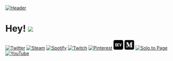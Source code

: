 [![Header](https://github.com/PizzaBossXD/PizzaBossXD/blob/main/Header.png?raw=true "Header")](https://github.com/pizzabossxd)

# Hey! <img src="https://github.com/PizzaBossXD/PizzaBossXD/blob/main/GitHubWave.gif?raw=true" width="30px">

<a href="http://twitter.com/PizzaBossXD"><img src="https://www.freeiconspng.com/thumbs/logo-twitter-png/blue-logo-twitter-birds-emblem-3.png" alt="Twitter" width="35" height="30"></a>
<a href="https://steamcommunity.com/id/PizzaBosss/"><img src="https://upload.wikimedia.org/wikipedia/commons/thumb/8/83/Steam_icon_logo.svg/2048px-Steam_icon_logo.svg.png" alt="Steam" width="30" height="30"></a>
<a href="https://open.spotify.com/user/ktrvnptem5fb0gfyzkcd00l7i"><img src="https://upload.wikimedia.org/wikipedia/commons/thumb/1/19/Spotify_logo_without_text.svg/2048px-Spotify_logo_without_text.svg.png" alt="Spotify" width="30" height="30"></a>
<a href="http://twitch.tv/PizzaBossXD"><img src="https://www.tailorbrands.com/wp-content/uploads/2021/04/twitch-logo.png" alt="Twitch" width="30" height="30"></a>
<a href="http://pinterest.com/PizzaBossXD/"><img src="https://upload.wikimedia.org/wikipedia/commons/0/08/Pinterest-logo.png" alt="Pinterest" width="30" height="30"></a>
<a href="https://dev.to/pizzaboss"><img src="https://raw.githubusercontent.com/edent/SuperTinyIcons/099dc12b59179d07d534069bc8551718f786d91a/images/svg/dev_to.svg" alt="Dev.to" width="30" height="30"></a>
<a href="https://medium.com/@pizzaboss"><img src="https://raw.githubusercontent.com/edent/SuperTinyIcons/099dc12b59179d07d534069bc8551718f786d91a/images/svg/medium.svg" alt="Dev.to" width="30" height="30"></a>
<a href="https://solo.to/pb"><img src="https://github.com/PizzaBossXD/PizzaBossXD/blob/main/SolotoIcon.png?raw=true" alt="Solo.to Page" width="50" height="30" /></a>
<a href="https://www.youtube.com/channel/UCBo1DY6TgyJJJ42WS_pp_5A"><img src="https://logolook.net/wp-content/uploads/2021/06/Symbol-Youtube.png" alt="YouTube" width="50" height="30"></a>

<!---
PizzaBossXD/PizzaBossXD is a ✨ special ✨ repository because its `README.md` (this file) appears on your GitHub profile.
You can click the Preview link to take a look at your changes.
--->
